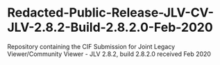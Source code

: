 # Redacted-Public-Release-JLV-CV-JLV-2.8.2-Build-2.8.2.0-Feb-2020
Repository containing the CIF Submission for Joint Legacy Viewer/Community Viewer - JLV 2.8.2, build 2.8.2.0 received Feb 2020
